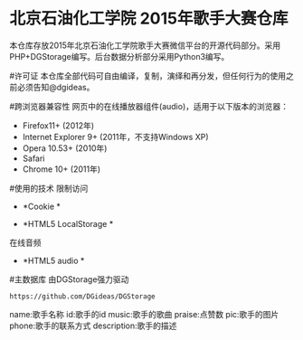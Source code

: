# 北京石油化工学院 2015年歌手大赛仓库
本仓库存放2015年北京石油化工学院歌手大赛微信平台的开源代码部分。采用PHP+DGStorage编写。后台数据分析部分采用Python3编写。

#许可证
本仓库全部代码可自由编译，复制，演绎和再分发，但任何行为的使用之前必须告知@dgideas。

#跨浏览器兼容性
网页中的在线播放器组件(audio)，适用于以下版本的浏览器：
* Firefox11+ (2012年)
* Internet Explorer 9+ (2011年，不支持Windows XP)
* Opera 10.53+ (2010年)
* Safari 
* Chrome 10+ (2011年)

#使用的技术
限制访问

* *Cookie *

* *HTML5 LocalStorage *

在线音频

* *HTML5 audio *

#主数据库
由DGStorage强力驱动

```https://github.com/DGideas/DGStorage```

name:歌手名称
id:歌手的id
music:歌手的歌曲
praise:点赞数
pic:歌手的图片
phone:歌手的联系方式
description:歌手的描述